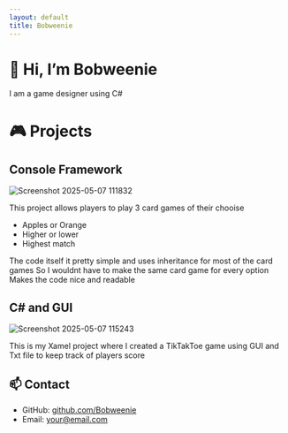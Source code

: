 ```yaml
---
layout: default
title: Bobweenie
---
```


# 👋 Hi, I’m Bobweenie
I am a game designer using C#

# 🎮 Projects

## Console Framework
![Screenshot 2025-05-07 111832](https://github.com/user-attachments/assets/9b713d02-0af1-4c0a-8ef8-e379b9b5fde6)

This project allows players to play 3 card games of their chooise
* Apples or Orange
* Higher or lower
* Highest match

The code itself it pretty simple and uses inheritance for most of the card games
So I wouldnt have to make the same card game for every option
Makes the code nice and readable 

## C# and GUI
![Screenshot 2025-05-07 115243](https://github.com/user-attachments/assets/e73ebeda-00cc-4f17-8a54-7beb9f2b7a30)

This is my Xamel project where I created a TikTakToe game using GUI and Txt file to keep track of players score

## 📫 Contact

- GitHub: [github.com/Bobweenie](https://github.com/Bobweenie)
- Email: your@email.com

